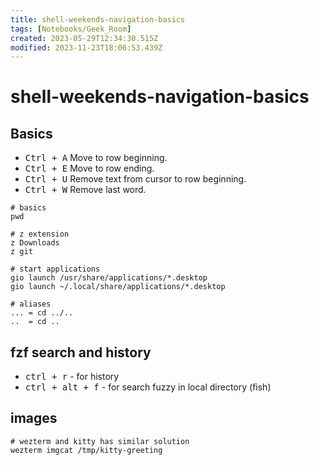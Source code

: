 ```yaml
---
title: shell-weekends-navigation-basics
tags: [Notebooks/Geek_Room]
created: 2023-05-29T12:34:30.515Z
modified: 2023-11-23T18:06:53.439Z
---
```


# shell-weekends-navigation-basics

<!--ts-->
<!--te-->

## Basics

* <kbd>Ctrl + A</kbd> Move to row beginning.
* <kbd>Ctrl + E</kbd> Move to row ending.
* <kbd>Ctrl + U</kbd> Remove text from cursor to row beginning.
* <kbd>Ctrl + W</kbd> Remove last word.

```shell
# basics
pwd

# z extension
z Downloads
z git

# start applications
gio launch /usr/share/applications/*.desktop
gio launch ~/.local/share/applications/*.desktop

# aliases
... = cd ../..
..  = cd ..
```

## fzf search and history
* <kbd>ctrl + r</kbd> - for history
* <kbd>ctrl + alt + f</kbd> - for search fuzzy in local directory (fish)

## images
```shell
# wezterm and kitty has similar solution
wezterm imgcat /tmp/kitty-greeting
```
